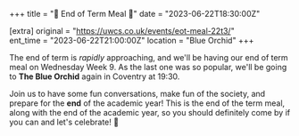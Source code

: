 +++
title = "🍲 End of Term Meal 🍲"
date = "2023-06-22T18:30:00Z"

[extra]
original = "https://uwcs.co.uk/events/eot-meal-22t3/"    
ent_time = "2023-06-22T21:00:00Z"
location = "Blue Orchid"
+++

The end of term is *rapidly* approaching, and we'll be having our end of term meal on Wednesday Week 9. As the last one was so popular, we'll be going to **The Blue Orchid** again in Coventry at 19:30.

Join us to have some fun conversations,  make fun of the society, and prepare for the **end** of the academic year! This is the end of the term meal, along with the end of the academic year, so you should definitely come by if you can and let's celebrate! 🥳
